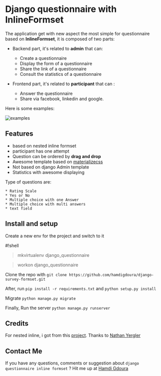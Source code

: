 # Django questionnaire with InlineFormset

The application get with new aspect the most simple for questionnaire based on **InlineFormset**,
it is composed of two parts:

- Backend part, it's related to **admin** that can:
    - Create a questionnaire
    - Display the form of a questionnaire
    - Share the link of a questionnaire
    - Consult the statistics of a questionnaire

- Frontend part, it's related to **participant** that can :
    - Answer the questionnaire
    - Share via facebook, linkedin and google.

Here is some examples:

![examples](https://s3.amazonaws.com/questionnairedjango/survey/questionnairrr.jpg)

## Features

* based on nested inline formset
* participant has one attempt
* Question can be ordered by **drag and drop**
* Awesome template based on [materializecss](http://materializecss.com/)
* Not based on django Admin template
* Statistics with awesome displaying

Type of questions are:

    * Rating Scale
    * Yes or No
    * Multiple choice with one Answer
    * Multiple choice with multi answers
    * text field

## Install and setup
Create a new env for the project and switch to it


#!shell

> mkvirtualenv django_questionnaire

> workon django_questionnaire


Clone the repo with `git clone https://github.com/hamdigdoura/django-survey-formset.git`

After, run `pip install -r requirements.txt` and `python setup.py install`

Migrate  `python manage.py migrate`

Finally, Run the server `python manage.py runserver`


## Credits
For nested inline, i got from this [project](https://github.com/nyergler/nested-formset).
Thanks to [Nathan Yergler](https://github.com/nyergler)

## Contact Me
If you have any questions, comments or suggestion about `django questionnaire inline formset` ?
Hit me up at [Hamdi Gdoura](hamdigdouraisi@gmail.com)
